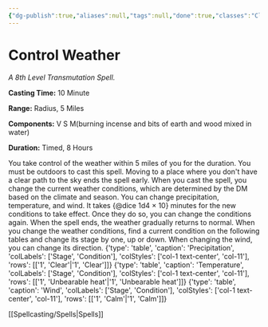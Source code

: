 ```yaml
---
{"dg-publish":true,"aliases":null,"tags":null,"done":true,"classes":"Cleric, Druid, Wizard,","spellLevel":8,"school":"Transmutation","source":"PHB","permalink":"/spells/control-weather/","dgHomeLink":false,"dgPassFrontmatter":true}
---
```


# Control Weather
*A 8th Level Transmutation Spell.*

**Casting Time:** 10 Minute

**Range:** Radius, 5 Miles

**Components:** V S M(burning incense and bits of earth and wood mixed in water)

**Duration:** Timed, 8 Hours

You take control of the weather within 5 miles of you for the duration. You must be outdoors to cast this spell. Moving to a place where you don't have a clear path to the sky ends the spell early.
When you cast the spell, you change the current weather conditions, which are determined by the DM based on the climate and season. You can change precipitation, temperature, and wind. It takes {@dice 1d4 × 10} minutes for the new conditions to take effect. Once they do so, you can change the conditions again. When the spell ends, the weather gradually returns to normal.
When you change the weather conditions, find a current condition on the following tables and change its stage by one, up or down. When changing the wind, you can change its direction.
{'type': 'table', 'caption': 'Precipitation', 'colLabels': ['Stage', 'Condition'], 'colStyles': ['col-1 text-center', 'col-11'], 'rows': [['1', 'Clear'|'1', 'Clear']]}
{'type': 'table', 'caption': 'Temperature', 'colLabels': ['Stage', 'Condition'], 'colStyles': ['col-1 text-center', 'col-11'], 'rows': [['1', 'Unbearable heat'|'1', 'Unbearable heat']]}
{'type': 'table', 'caption': 'Wind', 'colLabels': ['Stage', 'Condition'], 'colStyles': ['col-1 text-center', 'col-11'], 'rows': [['1', 'Calm'|'1', 'Calm']]}

[[Spellcasting/Spells|Spells]]
